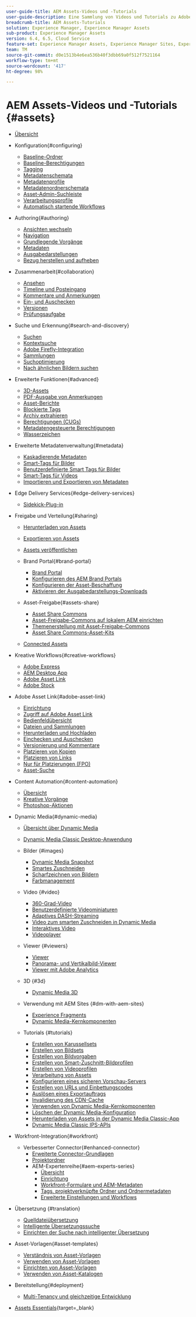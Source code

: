 ```yaml
---
user-guide-title: AEM Assets-Videos und -Tutorials
user-guide-description: Eine Sammlung von Videos und Tutorials zu Adobe Experience Manager Assets.
breadcrumb-title: AEM Assets-Tutorials
solution: Experience Manager, Experience Manager Assets
sub-product: Experience Manager Assets
version: 6.4, 6.5, Cloud Service
feature-set: Experience Manager Assets, Experience Manager Sites, Experience Manager
team: TM
source-git-commit: d0e1513b4e6ea536b40f3dbb69a0f512f7521164
workflow-type: tm+mt
source-wordcount: '417'
ht-degree: 98%

---
```



# AEM Assets-Videos und -Tutorials {#assets}

+ [Übersicht](overview.md)

+ Konfiguration{#configuring}
   + [Baseline-Ordner](configuring/baseline-folders.md)
   + [Baseline-Berechtigungen](configuring/baseline-permissions.md)
   + [Tagging](configuring/tagging.md)
   + [Metadatenschemata](configuring/metadata-schemas.md)
   + [Metadatenprofile](configuring/metadata-profiles.md)
   + [Metadatenordnerschemata](configuring/metadata-folder-schemas.md)
   + [Asset-Admin-Suchleiste](configuring/assets-admin-search-rail.md)
   + [Verarbeitungsprofile](configuring/processing-profiles.md)
   + [Automatisch startende Workflows](configuring/auto-start-workflows.md)

+ Authoring{#authoring}
   + [Ansichten wechseln](./authoring/switch-views.md)
   + [Navigation](./authoring/navigation.md)
   + [Grundlegende Vorgänge](./authoring/basic-operations.md)
   + [Metadaten](./authoring/metadata.md)
   + [Ausgabedarstellungen](./authoring/renditions.md)
   + [Bezug herstellen und aufheben](./authoring/relate-unrelate.md)

+ Zusammenarbeit{#collaboration}
   + [Ansehen](./collaboration/watch.md)
   + [Timeline und Posteingang](./collaboration/timeline-and-inbox.md)
   + [Kommentare und Anmerkungen](./collaboration/comments-and-annotations.md)
   + [Ein- und Auschecken](./collaboration/check-in-and-check-out.md)
   + [Versionen](./collaboration/versions.md)
   + [Prüfungsaufgabe](./collaboration/review-task.md)

+ Suche und Erkennung{#search-and-discovery}
   + [Suchen](./search-and-discovery/search.md)
   + [Kontextsuche](./search-and-discovery/contextual-search.md)
   + [Adobe Firefly-Integration](./search-and-discovery/adobe-firefly.md)
   + [Sammlungen](./search-and-discovery/collections.md)
   + [Suchoptimierung](./search-and-discovery/search-boost.md)
   + [Nach ähnlichen Bildern suchen](./search-and-discovery/find-similar-images.md)

+ Erweiterte Funktionen{#advanced}
   + [3D-Assets](./advanced/3d-assets.md)
   + [PDF-Ausgabe von Anmerkungen](./advanced/customizing-annotations-pdf-output.md)
   + [Asset-Berichte](./advanced/asset-reports.md)
   + [Blockierte Tags](./advanced/blocked-tags.md)
   + [Archiv extrahieren](./advanced/extract-archive.md)
   + [Berechtigungen (CUGs)](./advanced/closed-user-groups.md)
   + [Metadatengesteuerte Berechtigungen](./advanced/metadata-driven-permissions.md)
   + [Wasserzeichen](./advanced/watermarks.md)

+ Erweiterte Metadatenverwaltung{#metadata}
   + [Kaskadierende Metadaten](metadata/cascade-metadata-feature-video-use.md)
   + [Smart-Tags für Bilder](metadata/image-smart-tags.md)
   + [Benutzerdefinierte Smart Tags für Bilder](metadata/custom-smart-tags.md)
   + [Smart-Tags für Videos](metadata/video-smart-tags.md)
   + [Importieren und Exportieren von Metadaten](metadata/metadata-import-export.md)

+ Edge Delivery Services{#edge-delivery-services}
   + [Sidekick-Plug-in](./edge-delivery-services/sidekick-plugin.md)

+ Freigabe und Verteilung{#sharing}
   + [Herunterladen von Assets](./sharing/download.md)
   + [Exportieren von Assets](./sharing/export.md)
   + [Assets veröffentlichen](./sharing/publish.md)

   + Brand Portal{#brand-portal}
      + [Brand Portal](./sharing/brand-portal.md)
      + [Konfigurieren des AEM Brand Portals](brand-portal/configure.md)
      + [Konfigurieren der Asset-Beschaffung](brand-portal/configure-asset-sourcing.md)
      + [Aktivieren der Ausgabedarstellungs-Downloads](brand-portal/enable-renditions-download.md)

   + Asset-Freigabe{#assets-share}
      + [Asset Share Commons](./sharing/asset-share-commons-user-experience-feature-video-understand.md)
      + [Asset-Freigabe-Commons auf lokalem AEM einrichten](./sharing/asset-share-commons-technical-video-setup.md)
      + [Themenerstellung mit Asset-Freigabe-Commons](./sharing/asset-share-commons-feature-video-theming.md)
      + [Asset Share Commons-Asset-Kits](./sharing/asset-share/asset-share-commons-asset-kits.md)
   + [Connected Assets](./sharing/connected-assets.md)

+ Kreative Workflows{#creative-workflows}
   + [Adobe Express](./creative-workflows/adobe-express.md)
   + [AEM Desktop App](./creative-workflows/aem-desktop-app.md)
   + [Adobe Asset Link](./creative-workflows/adobe-asset-link.md)
   + [Adobe Stock](./creative-workflows/adobe-stock.md)

+ Adobe Asset Link{#adobe-asset-link}
   + [Einrichtung](./adobe-asset-link/setup.md)
   + [Zugriff auf Adobe Asset Link](./adobe-asset-link/launch-adobe-asset-link.md)
   + [Bedienfeldübersicht](./adobe-asset-link/panel-overview.md)
   + [Dateien und Sammlungen](./adobe-asset-link/files-and-collections.md)
   + [Herunterladen und Hochladen](./adobe-asset-link/download-and-upload.md)
   + [Einchecken und Auschecken](./adobe-asset-link/check-in-check-out.md)
   + [Versionierung und Kommentare](./adobe-asset-link/file-versioning-and-comments.md)
   + [Platzieren von Kopien](./adobe-asset-link/place-copy.md)
   + [Platzieren von Links](./adobe-asset-link/place-linked.md)
   + [Nur für Platzierungen (FPO)](./adobe-asset-link/for-placement-only.md)
   + [Asset-Suche](./adobe-asset-link/asset-search.md)

+ Content Automation{#content-automation}
   + [Übersicht](./content-automation/overview.md)
   + [Kreative Vorgänge](./content-automation/creative-operations.md)
   + [Photoshop-Aktionen](./content-automation/photoshop-actions.md)

+ Dynamic Media{#dynamic-media}
   + [Übersicht über Dynamic Media](dynamic-media/dynamic-media-overview-feature-video-use.md)
   + [Dynamic Media Classic Desktop-Anwendung](dynamic-media/dynamic-media-classic-desktop-application.md)
   + Bilder {#images}
      + [Dynamic Media Snapshot](dynamic-media/dynamic-media-snapshot.md)
      + [Smartes Zuschneiden](dynamic-media/smart-crop-feature-video-use.md)
      + [Scharfzeichnen von Bildern](dynamic-media/dynamic-media-image-sharpening-feature-video-use.md)
      + [Farbmanagement](dynamic-media/dynamic-media-color-management-technical-video-setup.md)
   + Video {#video}
      + [360-Grad-Video](dynamic-media/dynamic-media-360-video-custom-thumbnail-feature-video-use.md)
      + [Benutzerdefinierte Videominiaturen](dynamic-media/dynamic-media-video-thumbnails-feature-video-use.md)
      + [Adaptives DASH-Streaming](dynamic-media/dynamic-media-dash.md)
      + [Video zum smarten Zuschneiden in Dynamic Media](dynamic-media/dynamic-media-smart-crop-video.md)
      + [Interaktives Video](dynamic-media/dynamic-media-interactive-video-feature-video-use.md)
      + [Videoplayer](dynamic-media/dynamic-media-video-player-feature-video-use.md)
   + Viewer {#viewers}
      + [Viewer](dynamic-media/dynamic-media-viewer-feature-video-understand.md)
      + [Panorama- und Vertikalbild-Viewer](dynamic-media/panorama-vertical-image-viewer-feature-video-use.md)
      + [Viewer mit Adobe Analytics](dynamic-media/dynamic-media-viewer-extension-use.md)
   + 3D {#3d}
      + [Dynamic Media 3D](dynamic-media/dynamic-media-3d-feature-video.md)
   + Verwendung mit AEM Sites {#dm-with-aem-sites}
      + [Experience Fragments](dynamic-media/dynamic-media-experience-fragments-feature-video-use.md)
      + [Dynamic Media-Kernkomponenten](dynamic-media/dynamic-media-core-components.md)

   + Tutorials {#tutorials}
      + [Erstellen von Karussellsets](dynamic-media/tutorials/creating-different-kinds-of-sets-with-aem-dynamic-media-carousel-sets.md)
      + [Erstellen von Bildsets](dynamic-media/tutorials/creating-different-kinds-of-sets-with-aem-dynamic-media-image-sets.md)
      + [Erstellen von Bildvorgaben](dynamic-media/tutorials/creating-image-presets.md)
      + [Erstellen von Smart-Zuschnitt-Bildprofilen](dynamic-media/tutorials/creating-image-profile-smart-crop.md)
      + [Erstellen von Videoprofilen](dynamic-media/tutorials/creating-video-profile-to-process-videos-in-dynamic-media.md)
      + [Verarbeitung von Assets](dynamic-media/tutorials/how-to-run-dam-update-asset-workflow-on-an-asset-with-dynamic-media-enabled.md)
      + [Konfigurieren eines sicheren Vorschau-Servers](dynamic-media/tutorials/adding-test-image-server-details-in-dynamic-media-for-secure-preview.md)
      + [Erstellen von URLs und Einbettungscodes](dynamic-media/tutorials/how-to-generate-public-url-or-embed-code-for-an-asset.md)
      + [Auslösen eines Exportauftrags](dynamic-media/tutorials/how-to-trigger-export-job-in-dynamic-media-during-submit-job-operation-parameter.md)
      + [Invalidierung des CDN-Cache](dynamic-media/tutorials/invalidating-the-cdn-cache-by-way-of-dynamic-media.md)
      + [Verwenden von Dynamic Media-Kernkomponenten](dynamic-media/tutorials/using-dm-components-on-site-page.md)
      + [Löschen der Dynamic Media-Konfiguration](dynamic-media/tutorials/deleting-dynamic-media-configuration.md)
      + [Herunterladen von Assets in der Dynamic Media Classic-App](dynamic-media/tutorials/how-to-download-asset-in-dynamic-media-classic-app.md)
      + [Dynamic Media Classic IPS-APIs](dynamic-media/tutorials/introduction-to-dynamic-media-classic-ips-api.md)

+ Workfront-Integration{#workfront}
   + Verbesserter Connector{#enhanced-connector}
      + [Erweiterte Connector-Grundlagen](./workfront/enhanced-connector/basics.md)
      + [Projektordner](./workfront/enhanced-connector/project-folders.md)
      + AEM-Expertenreihe{#aem-experts-series}
         + [Übersicht](./workfront/enhanced-connector/aem-experts-series/overview.md)
         + [Einrichtung](./workfront/enhanced-connector/aem-experts-series/setup.md)
         + [Workfront-Formulare und AEM-Metadaten](./workfront/enhanced-connector/aem-experts-series/custom-forms.md)
         + [Tags, projektverknüpfte Ordner und Ordnermetadaten](./workfront/enhanced-connector/aem-experts-series/aem-tags-project-linked-folders-and-folder-metadata.md)
         + [Erweiterte Einstellungen und Workflows](./workfront/enhanced-connector/aem-experts-series/advanced-settings-and-workflows.md)

+ Übersetzung {#translation}
   + [Quelldateiübersetzung](translation/source-file-translation-feature-video-use.md)
   + [Intelligente Übersetzungssuche](translation/smart-translation-search-feature-video-use.md)
   + [Einrichten der Suche nach intelligenter Übersetzung](translation/smart-translation-search-technical-video-setup.md)

+ Asset-Vorlagen{#asset-templates}
   + [Verständnis von Asset-Vorlagen](asset-templates/asset-templates-tutorial-understand.md)
   + [Verwenden von Asset-Vorlagen](asset-templates/asset-templates-feature-video-use.md)
   + [Einrichten von Asset-Vorlagen](asset-templates/asset-templates-technical-video-setup.md)
   + [Verwenden von Asset-Katalogen](asset-templates/asset-catalog-template-feature-video-use.md)

+ Bereitstellung{#deployment}
   + [Multi-Tenancy und gleichzeitige Entwicklung](deployment/multitenancy-concurrent-article-understand.md)

+ [Assets Essentials](https://experienceleague.adobe.com/docs/experience-manager-learn/assets-essentials/overview.html?lang=de){target=_blank}

